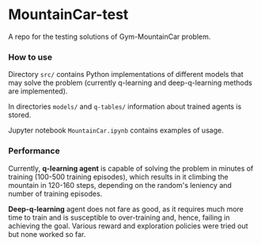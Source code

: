 # MountainCar-test
A repo for the testing solutions of Gym-MountainCar problem.

### How to use
Directory `src/` contains Python implementations of different models that may solve the problem (currently q-learning and deep-q-learning methods are implemented).

In directories `models/` and `q-tables/` information about trained agents is stored. 

Jupyter notebook `MountainCar.ipynb` contains examples of usage.

### Performance
Currently, **q-learning agent** is capable of solving the problem in minutes of training (100-500 training episodes), which results in it climbing the mountain in 120-160 steps, depending on the random's leniency and number of training episodes.

**Deep-q-learning** agent does not fare as good, as it requires much more time to train and is susceptible to over-training and, hence, failing in achieving the goal. Various reward and exploration policies were tried out but none worked so far.
